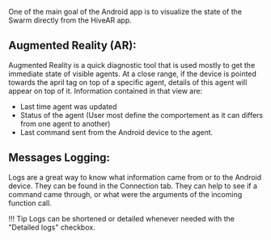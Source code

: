 One of the main goal of the Android app is to visualize the state of the Swarm directly from the HiveAR app.

## Augmented Reality (AR): <a name="ar"></a>

Augmented Reality is a quick diagnostic tool that is used mostly to get the immediate state of visible agents.
At a close range, if the device is pointed towards the april tag on top of a specific agent, details of this agent will appear on top of it.<!--add reference or detail what this is--> 
Information contained in that view are:

- Last time agent was updated
- Status of the agent (User most define the comportement as it can differs from one agent to another)
- Last command sent from the Android device to the agent.

## Messages Logging: <a name="logs"></a>

Logs are a great way to know what information came from or to the Android device.
They can be found in the Connection tab.
They can help to see if a command came through, or what were the arguments of the incoming function call.

!!! Tip
    Logs can be shortened or detailed whenever needed with the "Detailed logs" checkbox.